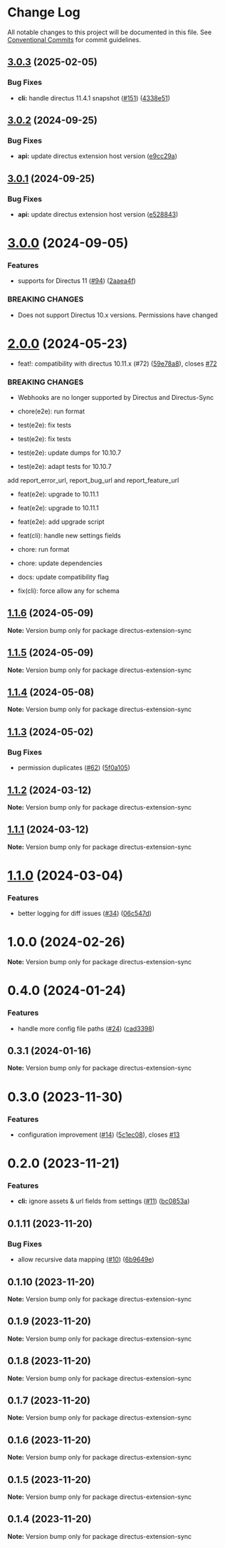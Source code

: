 # Change Log

All notable changes to this project will be documented in this file.
See [Conventional Commits](https://conventionalcommits.org) for commit guidelines.

## [3.0.3](https://github.com/tractr/directus-sync/compare/directus-extension-sync@3.0.2...directus-extension-sync@3.0.3) (2025-02-05)


### Bug Fixes

* **cli:** handle directus 11.4.1 snapshot ([#151](https://github.com/tractr/directus-sync/issues/151)) ([4338e51](https://github.com/tractr/directus-sync/commit/4338e51192771ca1c47ceefe1a262efb20383d28))





## [3.0.2](https://github.com/tractr/directus-sync/compare/directus-extension-sync@3.0.1...directus-extension-sync@3.0.2) (2024-09-25)


### Bug Fixes

* **api:** update directus extension host version ([e9cc29a](https://github.com/tractr/directus-sync/commit/e9cc29a33dfcd11851d26dfddcdc62f08be8f945))





## [3.0.1](https://github.com/tractr/directus-sync/compare/directus-extension-sync@3.0.0...directus-extension-sync@3.0.1) (2024-09-25)


### Bug Fixes

* **api:** update directus extension host version ([e528843](https://github.com/tractr/directus-sync/commit/e5288433a85848be66824bd7eb212faf83bf2381))





# [3.0.0](https://github.com/tractr/directus-sync/compare/directus-extension-sync@2.0.0...directus-extension-sync@3.0.0) (2024-09-05)


### Features

* supports for Directus 11 ([#94](https://github.com/tractr/directus-sync/issues/94)) ([2aaea4f](https://github.com/tractr/directus-sync/commit/2aaea4ff54f7006ea4a0f3271786019370188c41))


### BREAKING CHANGES

* Does not support Directus 10.x versions. Permissions have changed





# [2.0.0](https://github.com/tractr/directus-sync/compare/directus-extension-sync@1.1.6...directus-extension-sync@2.0.0) (2024-05-23)


* feat!: compatibility with directus 10.11.x (#72) ([59e78a8](https://github.com/tractr/directus-sync/commit/59e78a8cb1023a8974960ae1953ee4a0f78f13ce)), closes [#72](https://github.com/tractr/directus-sync/issues/72)


### BREAKING CHANGES

* Webhooks are no longer supported by Directus and Directus-Sync

* chore(e2e): run format

* test(e2e): fix tests

* test(e2e): fix tests

* test(e2e): update dumps for 10.10.7

* test(e2e): adapt tests for 10.10.7

add report_error_url, report_bug_url and report_feature_url

* feat(e2e): upgrade to 10.11.1

* feat(e2e): upgrade to 10.11.1

* feat(e2e): add upgrade script

* feat(cli): handle new settings fields

* chore: run format

* chore: update dependencies

* docs: update compatibility flag

* fix(cli): force allow any for schema





## [1.1.6](https://github.com/tractr/directus-sync/compare/directus-extension-sync@1.1.5...directus-extension-sync@1.1.6) (2024-05-09)

**Note:** Version bump only for package directus-extension-sync





## [1.1.5](https://github.com/tractr/directus-sync/compare/directus-extension-sync@1.1.4...directus-extension-sync@1.1.5) (2024-05-09)

**Note:** Version bump only for package directus-extension-sync





## [1.1.4](https://github.com/tractr/directus-sync/compare/directus-extension-sync@1.1.3...directus-extension-sync@1.1.4) (2024-05-08)

**Note:** Version bump only for package directus-extension-sync





## [1.1.3](https://github.com/tractr/directus-sync/compare/directus-extension-sync@1.1.2...directus-extension-sync@1.1.3) (2024-05-02)


### Bug Fixes

* permission duplicates ([#62](https://github.com/tractr/directus-sync/issues/62)) ([5f0a105](https://github.com/tractr/directus-sync/commit/5f0a10507563493347ff9230f505a205cb652dc5))





## [1.1.2](https://github.com/tractr/directus-sync/compare/directus-extension-sync@1.1.0...directus-extension-sync@1.1.2) (2024-03-12)

**Note:** Version bump only for package directus-extension-sync

## [1.1.1](https://github.com/tractr/directus-sync/compare/directus-extension-sync@1.1.0...directus-extension-sync@1.1.1) (2024-03-12)

**Note:** Version bump only for package directus-extension-sync

# [1.1.0](https://github.com/tractr/directus-sync/compare/directus-extension-sync@0.4.0...directus-extension-sync@1.1.0) (2024-03-04)

### Features

- better logging for diff issues ([#34](https://github.com/tractr/directus-sync/issues/34)) ([06c547d](https://github.com/tractr/directus-sync/commit/06c547d874c484b6358444b0d67010b9f50f8675))

# 1.0.0 (2024-02-26)

**Note:** Version bump only for package directus-extension-sync

# 0.4.0 (2024-01-24)

### Features

- handle more config file paths ([#24](https://github.com/tractr/directus-sync/issues/24)) ([cad3398](https://github.com/tractr/directus-sync/commit/cad3398486c93d99fc49057920d0a42da6dc2d9f))

## 0.3.1 (2024-01-16)

**Note:** Version bump only for package directus-extension-sync

# 0.3.0 (2023-11-30)

### Features

- configuration improvement ([#14](https://github.com/tractr/directus-sync/issues/14)) ([5c1ec08](https://github.com/tractr/directus-sync/commit/5c1ec0824da689774463cf0b24ca40245c4e072a)), closes [#13](https://github.com/tractr/directus-sync/issues/13)

# 0.2.0 (2023-11-21)

### Features

- **cli:** ignore assets & url fields from settings ([#11](https://github.com/tractr/directus-sync/issues/11)) ([bc0853a](https://github.com/tractr/directus-sync/commit/bc0853af946818e0edf789611c7fba9c5a8183fe))

## 0.1.11 (2023-11-20)

### Bug Fixes

- allow recursive data mapping ([#10](https://github.com/tractr/directus-sync/issues/10)) ([6b9649e](https://github.com/tractr/directus-sync/commit/6b9649e430170de7b4f7754ff747f6a6d47ac9fb))

## 0.1.10 (2023-11-20)

**Note:** Version bump only for package directus-extension-sync

## 0.1.9 (2023-11-20)

**Note:** Version bump only for package directus-extension-sync

## 0.1.8 (2023-11-20)

**Note:** Version bump only for package directus-extension-sync

## 0.1.7 (2023-11-20)

**Note:** Version bump only for package directus-extension-sync

## 0.1.6 (2023-11-20)

**Note:** Version bump only for package directus-extension-sync

## 0.1.5 (2023-11-20)

**Note:** Version bump only for package directus-extension-sync

## 0.1.4 (2023-11-20)

**Note:** Version bump only for package directus-extension-sync
